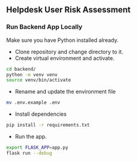 ## Helpdesk User Risk Assessment 

### Run Backend App Locally
Make sure you have Python installed already.
- Clone repository and change directory to it.
- Create virtual environment and activate.
```bash
cd backend/
python -m venv venv
source venv/bin/activate
```
- Rename and update the environment file
```bash
mv .env.example .env
``` 
- Install dependencies
```bash
pip install -r requirements.txt
```
- Run the app.
```bash
export FLASK_APP=app.py
flask run --debug
```
